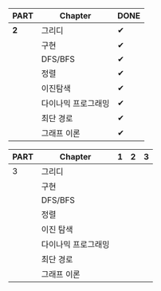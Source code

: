 | PART | Chapter             | DONE  |
| ---- | ------------------- | ---- |
| **2**    | 그리디              |   ✔   |
|      | 구현                |   ✔   |
|      | DFS/BFS             |   ✔   |
|      | 정렬                |   ✔   |
|      | 이진탐색            |   ✔   |
|      | 다이나믹 프로그래밍 |    ✔  |
|      | 최단 경로           |   ✔   |
|      | 그래프 이론         |   ✔   |

| PART | Chapter             | 1    | 2    | 3    |
| ---- | ------------------- | ---- | ---- | ---- |
| 3    | 그리디              |      |      |      |
|      | 구현                |      |      |      |
|      | DFS/BFS             |      |      |      |
|      | 정렬                |      |      |      |
|      | 이진 탐색           |      |      |      |
|      | 다이나믹 프로그래밍 |      |      |      |
|      | 최단 경로           |      |      |      |
|      | 그래프 이론         |      |      |      |


